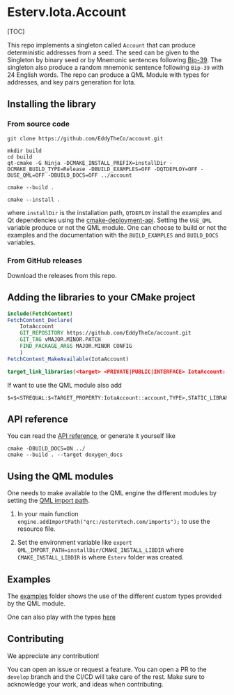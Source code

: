 # Esterv.Iota.Account 

[TOC]

This repo implements a singleton called `Account` that can produce deterministic addresses from a seed.
The seed can be given to the Singleton by binary seed or by Mnemonic sentences following
[Bip-39](https://github.com/bitcoin/bips/blob/master/bip-0039.mediawiki).
The singleton also produce a random mnemonic sentence following `Bip-39` with 24 English words.
The repo can produce a QML Module with types for addresses, and key pairs generation for Iota.

## Installing the library 

### From source code
```
git clone https://github.com/EddyTheCo/account.git 

mkdir build
cd build
qt-cmake -G Ninja -DCMAKE_INSTALL_PREFIX=installDir -DCMAKE_BUILD_TYPE=Release -DBUILD_EXAMPLES=OFF -DQTDEPLOY=OFF -DUSE_QML=OFF -DBUILD_DOCS=OFF ../account

cmake --build . 

cmake --install . 
```
where `installDir` is the installation path, `QTDEPLOY` install the examples and Qt dependencies using the 
[cmake-deployment-api](https://www.qt.io/blog/cmake-deployment-api). Setting the `USE_QML` variable produce or not the QML module.
One can choose to build or not the examples and the documentation with the `BUILD_EXAMPLES` and `BUILD_DOCS` variables.

### From GitHub releases
Download the releases from this repo. 

## Adding the libraries to your CMake project 

```CMake
include(FetchContent)
FetchContent_Declare(
	IotaAccount	
	GIT_REPOSITORY https://github.com/EddyTheCo/account.git
	GIT_TAG vMAJOR.MINOR.PATCH 
	FIND_PACKAGE_ARGS MAJOR.MINOR CONFIG  
	)
FetchContent_MakeAvailable(IotaAccount)

target_link_libraries(<target> <PRIVATE|PUBLIC|INTERFACE> IotaAccount::account)
```
If want to use the QML module also add
```
$<$<STREQUAL:$<TARGET_PROPERTY:IotaAccount::account,TYPE>,STATIC_LIBRARY>:IotaAccount::accountplugin>
```

## API reference

You can read the [API reference](https://eddytheco.github.io/account/), or generate it yourself like
```
cmake -DBUILD_DOCS=ON ../
cmake --build . --target doxygen_docs
```

## Using the QML modules

One needs to  make available to the QML engine the different modules by setting the [QML import path](https://doc.qt.io/qt-6/qtqml-syntax-imports.html#qml-import-path).

1. In your main function `engine.addImportPath("qrc:/esterVtech.com/imports");` to use the resource file. 

2. Set the environment variable like `export QML_IMPORT_PATH=installDir/CMAKE_INSTALL_LIBDIR`  where `CMAKE_INSTALL_LIBDIR` is where `Esterv` folder was created.

## Examples

The [examples](examples) folder shows the use of the different custom types provided by the QML module.

One can also play with the types [here](https://eddytheco.github.io/qmlonline/?example_url=iotaaccount)


## Contributing

We appreciate any contribution!


You can open an issue or request a feature.
You can open a PR to the `develop` branch and the CI/CD will take care of the rest.
Make sure to acknowledge your work, and ideas when contributing.



